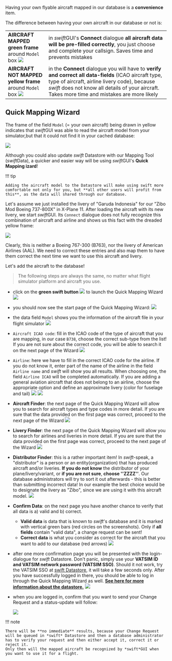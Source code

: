 <!--
    SPDX-FileCopyrightText: Copyright (C) swift Project Community / Contributors
    SPDX-License-Identifier: GFDL-1.3-only
-->

Having your own flyable aircraft mapped in our database is a **convenience** item.

The difference between having your own aircraft in our database or not is:


| | |
|-|-|
|**AIRCRAFT MAPPED**<br>**green frame** around `Model` box ![](./../../img/quickmapping_ownaircraftmapped.jpg) | in *swift*GUI's **Connect** dialogue **all aircraft data will be pre-filled correctly**, you just choose and complete your callsign. Saves time and prevents mistakes |
|**AIRCRAFT NOT MAPPED**<br>**yellow frame** around `Model` box ![](./../../img/quickmapping_ownaircraftnotmapped.jpg) | in the **Connect** dialogue you will have to **verify and correct all data-fields** (ICAO aircraft type, type of aircraft, airline livery code), because *swift* does not know all details of your aircraft. Takes more time and mistakes are more likely |

## Quick Mapping Wizard
The frame of the field ``Model`` (= your own aircraft) being drawn in yellow indicates that *swift*GUI was able to read the aircraft model from your simulator,but that it could not find it in your cached database:

![](./../../img/connect_modelnotindb.jpg)

Although you could also update *swift* Datastore with our Mapping Tool (*swift*Data), a quicker and easier way will be using *swift*GUI's **Quick Mapping  izard**!

!!! tip

    Adding the aircraft model to the Datastore will make using swift more comfortable not only for you, but **all other users will profit from this**, as the data will shared through our database.

Let's assume we just installed the livery of "Garuda Indonesia" for our "Zibo Mod Boeing 737-800X" in X-Plane 11.
After loading the aircraft with its new livery, we start *swift*GUI.
Its ``Connect`` dialogue does not fully recognize this combination of aircraft and airline and shows us this fact with the dreaded yellow frame:

![](./../../img/quickmapping_mappingwizard_notindb.jpg)

Clearly, this is neither a Boeing 767-300 (B763), nor the livery of American Airlines (AAL).
We need to correct these entries and also map them to have them correct the next time we want to use this aircraft and livery.

Let's add the aircraft to the database!
> The following steps are always the same, no matter what flight simulator platform and aircraft you use.

  * click on the **green swift button** ![](https://raw.githubusercontent.com/swift-project/pilotclient/develop/0.9.5/src/blackmisc/icons/own/swift3D/sw3DGreen-24.png?nolink) to launch the Quick Mapping Wizard
  ![](./../../img/quickmapping_startmappingwizard.jpg)
  * you should now see the start page of the Quick Mapping Wizard:
  ![](./../../img/quickmapping_mappingwizard.jpg)
  * the data field ``Model`` shows you the information of the aircraft file in your flight simulator
  ![](./../../img/quickmapping_mappingwizard_acfdata.jpg)
  * ``Aircraft ICAO code``: fill in the ICAO code of the type of aircraft that you are mapping, in our case ``B738``, choose the correct sub-type from the list!
  If you are not sure about the correct code, you will be able to search it on the next page of the Wizard
  ![](./../../img/quickmapping_mappingwizard_aircrafticao.jpg)
  * ``Airline``: here we have to fill in the correct ICAO code for the airline.
  If you do not know it, enter part of the name of the airline in the field ``Airline name`` and *swift* will show you all results.
  When choosing one, the field ``Airline ICAO`` will be completed automatically.
  If you are adding a general aviation aircraft that does not belong to an airline, choose the appropriate option and define an approximate livery (color for fuselage and tail)
  ![](./../../img/quickmapping_mappingwizard_searchairline.jpg) ![](./../../img/quickmapping_mappingwizard_airlinedata.jpg)
  * **Aircraft Finder**: the next page of the Quick Mapping Wizard will allow you to search for aircraft types and type codes in more detail.
  If you are sure that the data provided on the first page was correct, proceed to the next page of the Wizard
  ![](./../../img/quickmapping_mappingwizard_aircraftfinder.jpg)
  * **Livery Finder**: the next page of the Quick Mapping Wizard will allow you to search for airlines and liveries in more detail.
  If you are sure that the data provided on the first page was correct, proceed to the next page of the Wizard
  ![](./../../img/quickmapping_mappingwizard_airlinefinder.jpg)
  * **Distributor Finder**: this is a rather important item!
  In *swift*-speak, a "distributor" is a person or an entity(organization) that has produced aircraft and/or liveries.
  **If you do not know** the distributor of your plane/livery/variant, or **if you are not sure**, **choose ''ZZZZ''**.
  Our database administrators will try to sort it out afterwards - this is better than submitting incorrect data!
  In our example the best choice would be to designate the livery as "Zibo", since we are using it with this aircraft model.
  ![](./../../img/quickmapping_mappingwizard_distributor.jpg)
  * **Confirm Data**: on the next page you have another chance to verify that all data is a) valid and b) correct.
    * **Valid data** is data that is known to *swift*'s database and it is marked with vertical green bars (red circles on the screenshots).
      Only if **all fields** contain "valid data", a change request can be sent!
    * **Correct data** is what you consider as correct for the aircraft that you want to add to our database (red arrows)
      ![](./../../img/quickmapping_mappingwizard_verifydata.jpg)
  * after one more confirmation page you will be presented with the login-dialogue for *swift* Datastore.
    Don't panic, simply use your **VATSIM ID and VATSIM network password (VATSIM SSO)**.
    Should it not work, try the VATSIM SSO at [swift Datastore](https://datastore.swift-project.org/page/), it will take a few seconds only.
    After you have successfully logged in there, you should be able to log in through the Quick Mapping Wizard as well.
    **[See here for more information about the datastore.](./../../documentation/swift_datastore/login.md)**
    ![](./../../img/quickmapping_mappingwizard_logindatastore.jpg)
  * when you are logged in, confirm that you want to send your Change Request and a status-update will follow:

    ![](./../../img/quickmapping_mappingwizard_sendstatus.jpg)

!!! note

    There will be **no immediate** results, because your Change Request will be queued in *swift* Datastore and then a database administrator has to verify your request and then either accept it, correct it or reject it.
    Only then will the mapped aircraft be recognized by *swift*GUI when you want to use it for a flight.
